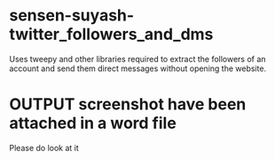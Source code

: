 # sensen-suyash-twitter_followers_and_dms

Uses tweepy and other libraries required to extract the followers of an account and send them direct messages without opening the website.

# OUTPUT screenshot have been attached in a word file
Please do look at it
